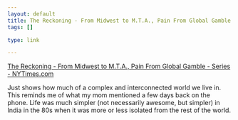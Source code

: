 ```yaml
--- 
layout: default
title: The Reckoning - From Midwest to M.T.A., Pain From Global Gamble - Series - NYTimes.co...
tags: []

type: link

---
```

<a href="http://www.nytimes.com/2008/11/02/business/02global.html?ref=business">The Reckoning - From Midwest to M.T.A., Pain From Global Gamble - Series - NYTimes.com</a>

Just shows how much of a complex and interconnected world we live in. This reminds me of what my mom mentioned a few days back on the phone. Life was much simpler (not necessarily awesome, but simpler) in India in the 80s when it was more or less isolated from the rest of the world.
